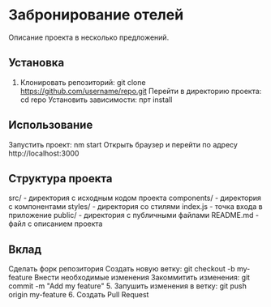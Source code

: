 # Забронирование отелей
Описание проекта в несколько предложений.
## Установка
1. Клонировать репозиторий: git clone
https://github.com/username/repo.git
﻿﻿﻿Перейти в директорию проекта: cd repo
﻿﻿﻿Установить зависимости: прт install
## Использование
﻿﻿﻿Запустить проект: nm start
﻿﻿﻿Открыть браузер и перейти по адресу
http://localhost:3000
## Структура проекта
﻿﻿src/ - директория с исходным кодом проекта
﻿﻿components/ - директория с компонентами
﻿﻿styles/ - директория со стилями
﻿﻿index.js - точка входа в приложение
﻿﻿public/ - директория с публичными файлами
﻿﻿README.md - файл с описанием проекта
## Вклад
﻿﻿﻿Сделать форк репозитория
﻿﻿﻿Создать новую ветку: git checkout -b my-
feature
﻿﻿﻿Внести необходимые изменения
﻿﻿﻿Закоммитить изменения: git commit -m
"Add my feature"
5. Запушить изменения в ветку: git push
origin my-feature
6. Создать Pull Request
